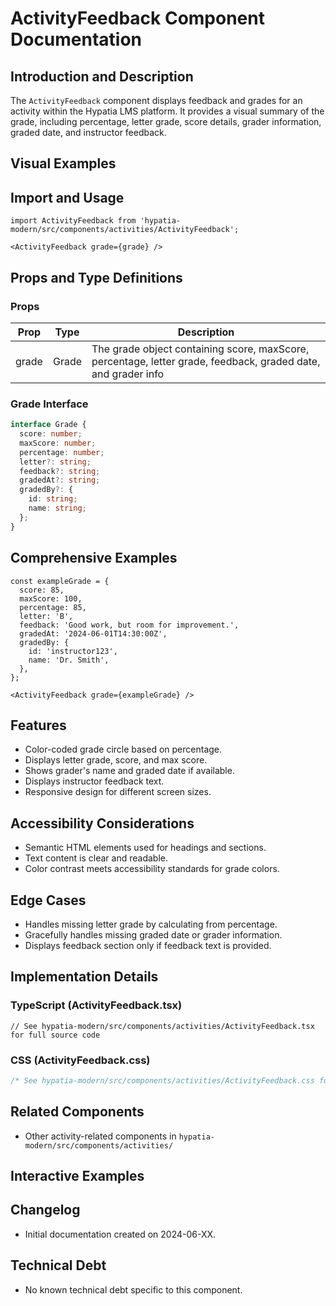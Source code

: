 # ActivityFeedback Component Documentation

## Introduction and Description
The `ActivityFeedback` component displays feedback and grades for an activity within the Hypatia LMS platform. It provides a visual summary of the grade, including percentage, letter grade, score details, grader information, graded date, and instructor feedback.

## Visual Examples
<!-- Add screenshots or GIFs demonstrating the component here -->

## Import and Usage

```tsx
import ActivityFeedback from 'hypatia-modern/src/components/activities/ActivityFeedback';

<ActivityFeedback grade={grade} />
```

## Props and Type Definitions

### Props

| Prop  | Type  | Description                          |
|-------|-------|------------------------------------|
| grade | Grade | The grade object containing score, maxScore, percentage, letter grade, feedback, graded date, and grader info |

### Grade Interface

```ts
interface Grade {
  score: number;
  maxScore: number;
  percentage: number;
  letter?: string;
  feedback?: string;
  gradedAt?: string;
  gradedBy?: {
    id: string;
    name: string;
  };
}
```

## Comprehensive Examples

```tsx
const exampleGrade = {
  score: 85,
  maxScore: 100,
  percentage: 85,
  letter: 'B',
  feedback: 'Good work, but room for improvement.',
  gradedAt: '2024-06-01T14:30:00Z',
  gradedBy: {
    id: 'instructor123',
    name: 'Dr. Smith',
  },
};

<ActivityFeedback grade={exampleGrade} />
```

## Features
- Color-coded grade circle based on percentage.
- Displays letter grade, score, and max score.
- Shows grader's name and graded date if available.
- Displays instructor feedback text.
- Responsive design for different screen sizes.

## Accessibility Considerations
- Semantic HTML elements used for headings and sections.
- Text content is clear and readable.
- Color contrast meets accessibility standards for grade colors.

## Edge Cases
- Handles missing letter grade by calculating from percentage.
- Gracefully handles missing graded date or grader information.
- Displays feedback section only if feedback text is provided.

## Implementation Details

### TypeScript (ActivityFeedback.tsx)

```tsx
// See hypatia-modern/src/components/activities/ActivityFeedback.tsx for full source code
```

### CSS (ActivityFeedback.css)

```css
/* See hypatia-modern/src/components/activities/ActivityFeedback.css for full styles */
```

## Related Components
- Other activity-related components in `hypatia-modern/src/components/activities/`

## Interactive Examples
<!-- Add links or embeds for interactive examples if available -->

## Changelog
- Initial documentation created on 2024-06-XX.

## Technical Debt
- No known technical debt specific to this component.
